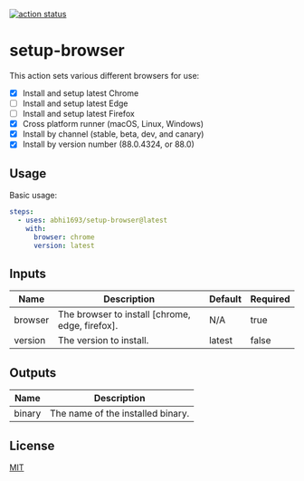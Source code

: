 <p>
  <a href="https://github.com/abhi1693/setup-browser/actions"><img alt="action status" src="https://github.com/abhi1693/setup-browser/workflows/action%20ci/badge.svg"></a>
</p>

# setup-browser

This action sets various different browsers for use:

- [x] Install and setup latest Chrome
- [ ] Install and setup latest Edge
- [ ] Install and setup latest Firefox
- [x] Cross platform runner (macOS, Linux, Windows)
- [x] Install by channel (stable, beta, dev, and canary)
- [x] Install by version number (88.0.4324, or 88.0)

## Usage

Basic usage:

```yaml
steps:
  - uses: abhi1693/setup-browser@latest
    with:
      browser: chrome
      version: latest
```

<!--- BEGIN_ACTION_DOCS --->
## Inputs

| Name | Description | Default | Required |
|------|-------------|---------|----------|
| browser | The browser to install [chrome, edge, firefox]. | N/A | true |
| version | The version to install. | latest | false |

## Outputs

| Name | Description |
|------|-------------|
| binary | The name of the installed binary. |
<!--- END_ACTION_DOCS --->

## License

[MIT](LICENSE)
